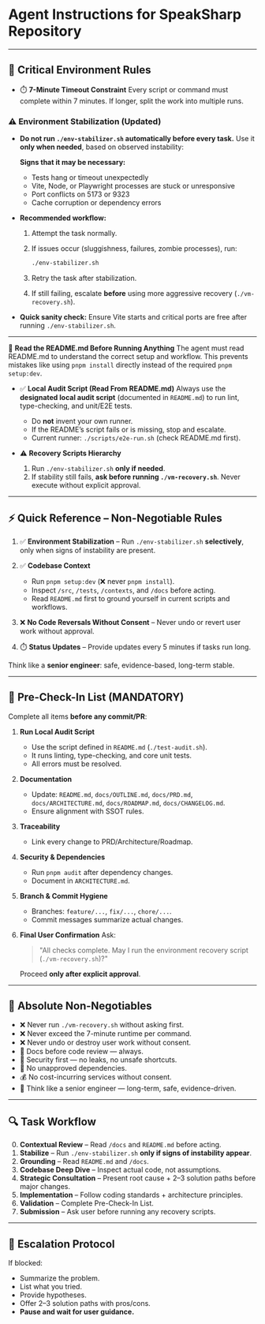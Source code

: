 # Agent Instructions for SpeakSharp Repository

---

## 🚨 Critical Environment Rules

* ⏱️ **7-Minute Timeout Constraint**
  Every script or command must complete within 7 minutes. If longer, split the work into multiple runs.

### ⚠️ Environment Stabilization (Updated)

* **Do not run `./env-stabilizer.sh` automatically before every task.**
  Use it **only when needed**, based on observed instability:

  **Signs that it may be necessary:**

  * Tests hang or timeout unexpectedly
  * Vite, Node, or Playwright processes are stuck or unresponsive
  * Port conflicts on 5173 or 9323
  * Cache corruption or dependency errors

* **Recommended workflow:**

  1. Attempt the task normally.

  2. If issues occur (sluggishness, failures, zombie processes), run:

     ```bash
     ./env-stabilizer.sh
     ```

  3. Retry the task after stabilization.

  4. If still failing, escalate **before** using more aggressive recovery (`./vm-recovery.sh`).

* **Quick sanity check:** Ensure Vite starts and critical ports are free after running `./env-stabilizer.sh`.

---

📖 **Read the README.md Before Running Anything**
The agent must read README.md to understand the correct setup and workflow. This prevents mistakes like using `pnpm install` directly instead of the required `pnpm setup:dev`.

* ✅ **Local Audit Script (Read From README.md)**
  Always use the **designated local audit script** (documented in `README.md`) to run lint, type-checking, and unit/E2E tests.

  * Do **not** invent your own runner.
  * If the README’s script fails or is missing, stop and escalate.
  * Current runner: `./scripts/e2e-run.sh` (check README.md first).

* ⚠️ **Recovery Scripts Hierarchy**

  1. Run `./env-stabilizer.sh` **only if needed**.
  2. If stability still fails, **ask before running `./vm-recovery.sh`**. Never execute without explicit approval.

---

## ⚡ Quick Reference – Non-Negotiable Rules

1. ✅ **Environment Stabilization** – Run `./env-stabilizer.sh` **selectively**, only when signs of instability are present.
2. ✅ **Codebase Context**

   * Run `pnpm setup:dev` (❌ never `pnpm install`).
   * Inspect `/src`, `/tests`, `/contexts`, and `/docs` before acting.
   * Read `README.md` first to ground yourself in current scripts and workflows.
3. ❌ **No Code Reversals Without Consent** – Never undo or revert user work without approval.
4. ⏱️ **Status Updates** – Provide updates every 5 minutes if tasks run long.

Think like a **senior engineer**: safe, evidence-based, long-term stable.

---

## 🚦 Pre-Check-In List (MANDATORY)

Complete all items **before any commit/PR**:

1. **Run Local Audit Script**

   * Use the script defined in `README.md` (`./test-audit.sh`).
   * It runs linting, type-checking, and core unit tests.
   * All errors must be resolved.

2. **Documentation**

   * Update: `README.md`, `docs/OUTLINE.md`, `docs/PRD.md`, `docs/ARCHITECTURE.md`, `docs/ROADMAP.md`, `docs/CHANGELOG.md`.
   * Ensure alignment with SSOT rules.

3. **Traceability**

   * Link every change to PRD/Architecture/Roadmap.

4. **Security & Dependencies**

   * Run `pnpm audit` after dependency changes.
   * Document in `ARCHITECTURE.md`.

5. **Branch & Commit Hygiene**

   * Branches: `feature/...`, `fix/...`, `chore/...`.
   * Commit messages summarize actual changes.

6. **Final User Confirmation**
   Ask:

   > "All checks complete. May I run the environment recovery script (`./vm-recovery.sh`)?"

   Proceed **only after explicit approval**.

---

## 🚨 Absolute Non-Negotiables

* ❌ Never run `./vm-recovery.sh` without asking first.
* ❌ Never exceed the 7-minute runtime per command.
* ❌ Never undo or destroy user work without consent.
* 📄 Docs before code review — always.
* 🔐 Security first — no leaks, no unsafe shortcuts.
* 🧩 No unapproved dependencies.
* 💰 No cost-incurring services without consent.
* 🧠 Think like a senior engineer — long-term, safe, evidence-driven.

---

## 🔍 Task Workflow

0. **Contextual Review** – Read `/docs` and `README.md` before acting.
1. **Stabilize** – Run `./env-stabilizer.sh` **only if signs of instability appear**.
2. **Grounding** – Read `README.md` and `/docs`.
3. **Codebase Deep Dive** – Inspect actual code, not assumptions.
4. **Strategic Consultation** – Present root cause + 2–3 solution paths before major changes.
5. **Implementation** – Follow coding standards + architecture principles.
6. **Validation** – Complete Pre-Check-In List.
7. **Submission** – Ask user before running any recovery scripts.

---

## 📢 Escalation Protocol

If blocked:

* Summarize the problem.
* List what you tried.
* Provide hypotheses.
* Offer 2–3 solution paths with pros/cons.
* **Pause and wait for user guidance.**
